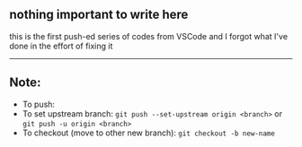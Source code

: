## nothing important to write here
this is the first push-ed series of codes from VSCode and I forgot what I've done in the effort of fixing it
***
## Note: 
- To push: 
- To set upstream branch: `git push --set-upstream origin <branch>` or `git push -u origin <branch>`
- To checkout (move to other new branch): `git checkout -b new-name`
